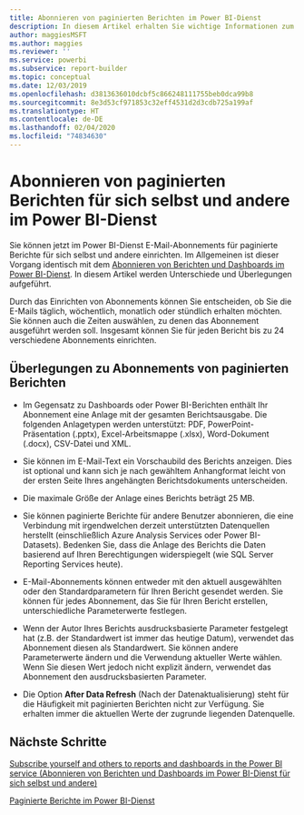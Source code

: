 ```yaml
---
title: Abonnieren von paginierten Berichten im Power BI-Dienst
description: In diesem Artikel erhalten Sie wichtige Informationen zum Abonnieren von paginierten Berichten im Power BI-Dienst.
author: maggiesMSFT
ms.author: maggies
ms.reviewer: ''
ms.service: powerbi
ms.subservice: report-builder
ms.topic: conceptual
ms.date: 12/03/2019
ms.openlocfilehash: d3813636010dcbf5c866248111755beb0dca99b8
ms.sourcegitcommit: 8e3d53cf971853c32eff4531d2d3cdb725a199af
ms.translationtype: HT
ms.contentlocale: de-DE
ms.lasthandoff: 02/04/2020
ms.locfileid: "74834630"
---
```

# <a name="subscribe-yourself-and-others-to-paginated-reports-in-the-power-bi-service"></a>Abonnieren von paginierten Berichten für sich selbst und andere im Power BI-Dienst 

Sie können jetzt im Power BI-Dienst E-Mail-Abonnements für paginierte Berichte für sich selbst und andere einrichten. Im Allgemeinen ist dieser Vorgang identisch mit dem [Abonnieren von Berichten und Dashboards im Power BI-Dienst](end-user-subscribe.md). In diesem Artikel werden Unterschiede und Überlegungen aufgeführt. 

Durch das Einrichten von Abonnements können Sie entscheiden, ob Sie die E-Mails täglich, wöchentlich, monatlich oder stündlich erhalten möchten. Sie können auch die Zeiten auswählen, zu denen das Abonnement ausgeführt werden soll. Insgesamt können Sie für jeden Bericht bis zu 24 verschiedene Abonnements einrichten. 

## <a name="considerations-for-paginated-report-subscriptions"></a>Überlegungen zu Abonnements von paginierten Berichten 

- Im Gegensatz zu Dashboards oder Power BI-Berichten enthält Ihr Abonnement eine Anlage mit der gesamten Berichtsausgabe.  Die folgenden Anlagetypen werden unterstützt: PDF, PowerPoint-Präsentation (.pptx), Excel-Arbeitsmappe (.xlsx), Word-Dokument (.docx), CSV-Datei und XML.

- Sie können im E-Mail-Text ein Vorschaubild des Berichts anzeigen.  Dies ist optional und kann sich je nach gewähltem Anhangformat leicht von der ersten Seite Ihres angehängten Berichtsdokuments unterscheiden. 

- Die maximale Größe der Anlage eines Berichts beträgt 25 MB. 

- Sie können paginierte Berichte für andere Benutzer abonnieren, die eine Verbindung mit irgendwelchen derzeit unterstützten Datenquellen herstellt (einschließlich Azure Analysis Services oder Power BI-Datasets). Bedenken Sie, dass die Anlage des Berichts die Daten basierend auf Ihren Berechtigungen widerspiegelt (wie SQL Server Reporting Services heute). 

- E-Mail-Abonnements können entweder mit den aktuell ausgewählten oder den Standardparametern für Ihren Bericht gesendet werden.  Sie können für jedes Abonnement, das Sie für Ihren Bericht erstellen, unterschiedliche Parameterwerte festlegen. 

- Wenn der Autor Ihres Berichts ausdrucksbasierte Parameter festgelegt hat (z.B. der Standardwert ist immer das heutige Datum), verwendet das Abonnement diesen als Standardwert. Sie können andere Parameterwerte ändern und die Verwendung aktueller Werte wählen. Wenn Sie diesen Wert jedoch nicht explizit ändern, verwendet das Abonnement den ausdrucksbasierten Parameter.

- Die Option **After Data Refresh** (Nach der Datenaktualisierung) steht für die Häufigkeit mit paginierten Berichten nicht zur Verfügung. Sie erhalten immer die aktuellen Werte der zugrunde liegenden Datenquelle. 

## <a name="next-steps"></a>Nächste Schritte

[Subscribe yourself and others to reports and dashboards in the Power BI service (Abonnieren von Berichten und Dashboards im Power BI-Dienst für sich selbst und andere)](../service-report-subscribe.md)

[Paginierte Berichte im Power BI-Dienst](end-user-paginated-report.md)

